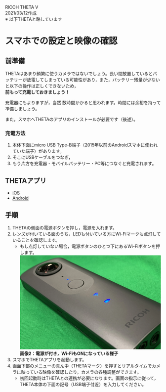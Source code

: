 RICOH THETA V  
2021/03/12作成  
※ 以下THETAと略しています

# スマホでの設定と映像の確認

## 前準備

THETAはあまり頻繁に使うカメラではないでしょう。長い間放置しているとバッテリーが放電してしまっている可能性があり，また，バッテリー残量が少ないと以下の操作は正しくできないため，  
**前もって充電しておきましょう！**

充電器にもよりますが，当然 数時間かかると思われます。時間には余裕を持って準備しましょう。

また，スマホへTHETAのアプリのインストールが必要です（後述）。

### 充電方法

1. 本体下面にmicro USB Type-B端子（2015年以前のAndroidスマホに使われていた端子）があります。
1. そこにUSBケーブルをつなぎ，
1. もう片方を充電器・モバイルバッテリー・PC等につなぐと充電されます。


## THETAアプリ

- [iOS](https://itunes.apple.com/jp/app/id1023254741)
- [Android](https://play.google.com/store/apps/details?id=com.theta360)


## 手順

1. THETAの側面の電源ボタンを押し，電源を入れます。
1. レンズが付いている面のうち，LEDも付いている方にWi-Fiマークも点灯していることを確認します。
	- もし点灯していない場合，電源ボタンのひとつ下にあるWi-Fiボタンを押します。  
	[![](./image/Theta5.webp "電源が付き，Wi-FiもONになっている様子")](./image/Theta5.webp)  
	**画像2：電源が付き，Wi-FiもONになっている様子**
1. スマホでTHETAアプリを起動します。
1. 画面下部のメニューの真ん中（THETAマーク）を押すとリアルタイムでカメラに映っている映像を確認したり，カメラの各種調整ができます。
	- 初回起動時はTHETAとの連携が必要になります。画面の指示に従って，THETA本体の下面の記号（USB端子付近）を入力してください。

